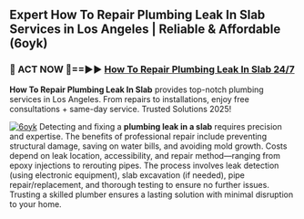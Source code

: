 ## Expert How To Repair Plumbing Leak In Slab Services in Los Angeles | Reliable & Affordable (6oyk)  

<h3>🚿 ACT NOW 🌟==►► <a href="https://tinyurl.com/2ne6vx2x" rel="nofollow">How To Repair Plumbing Leak In Slab 24/7</a></h3>

**How To Repair Plumbing Leak In Slab** provides top-notch plumbing services in Los Angeles. From repairs to installations, enjoy free consultations + same-day service. Trusted Solutions 2025!

[![6oyk](https://i.imgur.com/4PFF4AK.jpeg)](https://tinyurl.com/2ne6vx2x)
Detecting and fixing a **plumbing leak in a slab** requires precision and expertise. The benefits of professional repair include preventing structural damage, saving on water bills, and avoiding mold growth. Costs depend on leak location, accessibility, and repair method—ranging from epoxy injections to rerouting pipes. The process involves leak detection (using electronic equipment), slab excavation (if needed), pipe repair/replacement, and thorough testing to ensure no further issues. Trusting a skilled plumber ensures a lasting solution with minimal disruption to your home.